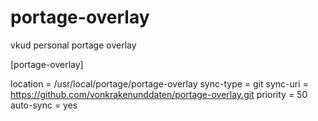 # portage-overlay
vkud personal portage overlay

[portage-overlay]

location = /usr/local/portage/portage-overlay
sync-type = git
sync-uri = https://github.com/vonkrakenunddaten/portage-overlay.git
priority = 50
auto-sync = yes

